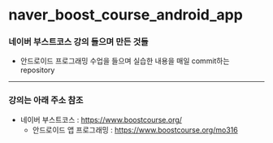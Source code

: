 # naver_boost_course_android_app
### 네이버 부스트코스 강의 들으며 만든 것들
+ 안드로이드 프로그래밍 수업을 들으며 실습한 내용을 매일 commit하는 repository
--------------------------

### 강의는 아래 주소 참조
+ 네이버 부스트코스 : https://www.boostcourse.org/
  + 안드로이드 앱 프로그래밍 : https://www.boostcourse.org/mo316